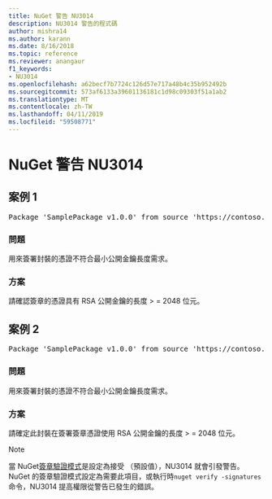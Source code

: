 ```yaml
---
title: NuGet 警告 NU3014
description: NU3014 警告的程式碼
author: mishra14
ms.author: karann
ms.date: 8/16/2018
ms.topic: reference
ms.reviewer: anangaur
f1_keywords:
- NU3014
ms.openlocfilehash: a62becf7b7724c126d57e717a48b4c35b952492b
ms.sourcegitcommit: 573af6133a39601136181c1d98c09303f51a1ab2
ms.translationtype: MT
ms.contentlocale: zh-TW
ms.lasthandoff: 04/11/2019
ms.locfileid: "59508771"
---
```

# <a name="nuget-warning-nu3014"></a>NuGet 警告 NU3014

## <a name="scenario-1"></a>案例 1

<pre>Package 'SamplePackage v1.0.0' from source 'https://contoso.com/index.json': The signing certificate does not meet a minimum public key length requirement.</pre>

### <a name="issue"></a>問題

用來簽署封裝的憑證不符合最小公開金鑰長度需求。


### <a name="solution"></a>方案

請確認簽章的憑證具有 RSA 公開金鑰的長度 > = 2048 位元。



## <a name="scenario-2"></a>案例 2

<pre>Package 'SamplePackage v1.0.0' from source 'https://contoso.com/index.json': The primary signature's certificate does not meet a minimum public key length requirement.</pre>

### <a name="issue"></a>問題

用來簽署封裝的憑證不符合最小公開金鑰長度需求。


### <a name="solution"></a>方案

請確定此封裝在簽署簽章憑證使用 RSA 公開金鑰的長度 > = 2048 位元。


> [!Note]
> 當 NuGet[簽章驗證模式](https://docs.microsoft.com/en-us/nuget/consume-packages/installing-signed-packages#configure-package-signature-requirements)是設定為接受 （預設值），NU3014 就會引發警告。 NuGet 的簽章驗證模式設定為需要此項目，或執行時`nuget verify -signatures`命令，NU3014 提高權限從警告已發生的錯誤。 
